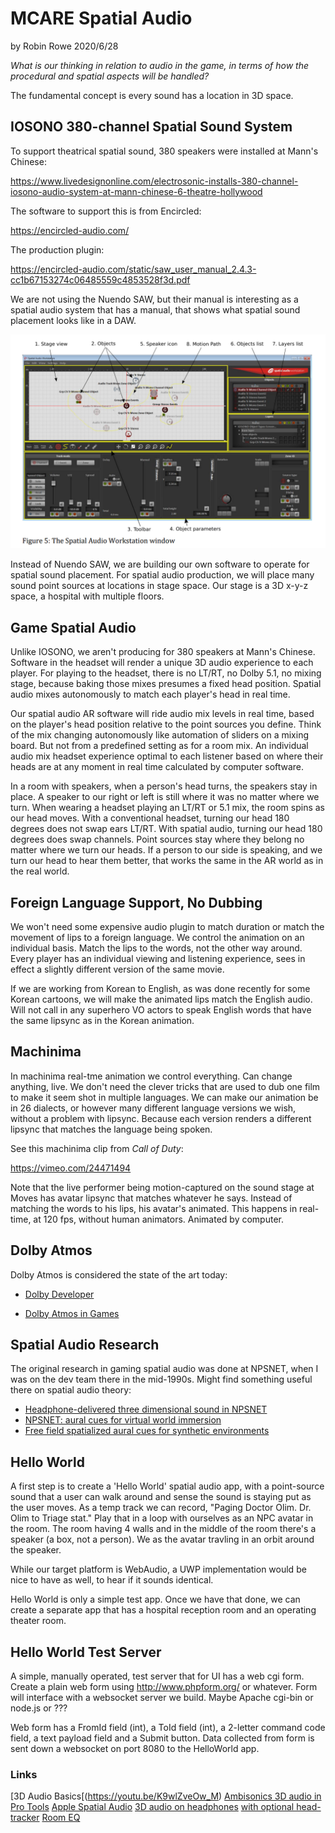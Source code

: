 # MCARE Spatial Audio

by Robin Rowe 2020/6/28

_What is our thinking in relation to audio in the game, in terms of how the procedural and spatial aspects will be handled?_

The fundamental concept is every sound has a location in 3D space. 

## IOSONO 380-channel Spatial Sound System

To support theatrical spatial sound, 380 speakers were installed at Mann's Chinese:

https://www.livedesignonline.com/electrosonic-installs-380-channel-iosono-audio-system-at-mann-chinese-6-theatre-hollywood

The software to support this is from Encircled:

https://encircled-audio.com/

The production plugin:

https://encircled-audio.com/static/saw_user_manual_2.4.3-cc1b67153274c06485559c4853528f3d.pdf

We are not using the Nuendo SAW, but their manual is interesting as a spatial audio system that has a manual, that shows what spatial sound placement looks like in a DAW. 

![Nuendo SAW Stage Space View](nuendo-saw.png)

Instead of Nuendo SAW, we are building our own software to operate for spatial sound placement. For spatial audio production, we will place many sound point sources at locations in stage space. Our stage is a 3D x-y-z space, a hospital with multiple floors.

## Game Spatial Audio

Unlike IOSONO, we aren't producing for 380 speakers at Mann's Chinese. Software in the headset will render a unique 3D audio experience to each player. For playing to the headset, there is no LT/RT, no Dolby 5.1, no mixing stage, because baking those mixes presumes a fixed head position. Spatial audio mixes autonomously to match each player's head in real time. 

Our spatial audio AR software will ride audio mix levels in real time, based on the player's head position relative to the point sources you define. Think of the mix changing autonomously like automation of sliders on a mixing board. But not from a predefined setting as for a room mix. An individual audio mix headset experience optimal to each listener based on where their heads are at any moment in real time calculated by computer software.

In a room with speakers, when a person's head turns, the speakers stay in place. A speaker to our right or left is still where it was no matter where we turn. When wearing a headset playing an LT/RT or 5.1 mix, the room spins as our head moves. With a conventional headset, turning our head 180 degrees does not swap ears LT/RT. With spatial audio, turning our head 180 degrees does swap channels. Point sources stay where they belong no matter where we turn our heads. If a person to our side is speaking, and we turn our head to hear them better, that works the same in the AR world as in the real world.

## Foreign Language Support, No Dubbing

We won't need some expensive audio plugin to match duration or match the movement of lips to a foreign language. We control the animation on an individual basis. Match the lips to the words, not the other way around. Every player has an individual viewing and listening experience, sees in effect a slightly different version of the same movie. 

If we are working from Korean to English, as was done recently for some Korean cartoons, we will make the animated lips match the English audio. Will not call in any superhero VO actors to speak English words that have the same lipsync as in the Korean animation. 

## Machinima

In machinima real-tme animation we control everything. Can change anything, live. We don't need the clever tricks that are used to dub one film to make it seem shot in multiple languages. We can make our animation be in 26 dialects, or however many different language versions we wish, without a problem with lipsync. Because each version renders a different lipsync that matches the language being spoken.

See this machinima clip from *Call of Duty*:

https://vimeo.com/24471494

Note that the live performer being motion-captured on the sound stage at Moves has avatar lipsync that matches whatever he says. Instead of matching the words to his lips, his avatar's animated. This happens in real-time, at 120 fps, without human animators. Animated by computer.

## Dolby Atmos

Dolby Atmos is considered the state of the art today:

* [Dolby Developer](https://developer.dolby.com/platforms/html5/overview/)

* [Dolby Atmos in Games](https://www.pocket-lint.com/games/news/dolby/141761-dolby-atmos-for-gaming-what-is-it-and-what-games-support-it)

## Spatial Audio Research

The original research in gaming spatial audio was done at NPSNET, when I was on the dev team there in the mid-1990s. Might find something useful there on spatial audio theory:

* [Headphone-delivered three dimensional sound in NPSNET](https://calhoun.nps.edu/handle/10945/32217)
* [NPSNET: aural cues for virtual world immersion](https://calhoun.nps.edu/handle/10945/23731)
* [Free field spatialized aural cues for synthetic environments](https://calhoun.nps.edu/handle/10945/43018)

## Hello World

A first step is to create a 'Hello World' spatial audio app, with a point-source sound that a user can walk around and sense the sound is staying put as the user moves. As a temp track we can record, "Paging Doctor Olim. Dr. Olim to Triage stat." Play that in a loop with ourselves as an NPC avatar in the room. The room having 4 walls and in the middle of the room there's a speaker (a box, not a person). We as the avatar travling in an orbit around the speaker.

While our target platform is WebAudio, a UWP implementation would be nice to have as well, to hear if it sounds identical.

Hello World is only a simple test app. Once we have that done, we can create a separate app that has a hospital reception room and an operating theater room.

## Hello World Test Server

A simple, manually operated, test server that for UI has a web cgi form. Create a plain web form using http://www.phpform.org/ or whatever. Form will interface with a websocket server we build. Maybe Apache cgi-bin or node.js or ???

Web form has a FromId field (int), a ToId field (int), a 2-letter command code field, a text payload field and a Submit button. Data collected from form is sent down a websocket on port 8080 to the HelloWorld app. 

### Links

[3D Audio Basics[(https://youtu.be/K9wlZveOw_M)
[Ambisonics 3D audio in Pro Tools](https://youtu.be/p7olXJuE9_w)
[Apple Spatial Audio](https://www.makeuseof.com/what-is-spatial-audio/)
[3D audio on headphones](https://www.waves.com/nx)
[with optional head-tracker](https://www.waves.com/hardware/nx-head-tracker)
[Room EQ](https://www.roomeqwizard.com/)
